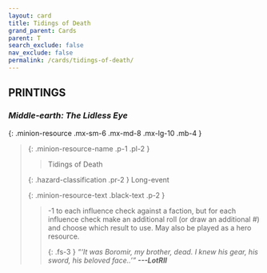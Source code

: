 ```yaml
---
layout: card
title: Tidings of Death
grand_parent: Cards
parent: T
search_exclude: false
nav_exclude: false
permalink: /cards/tidings-of-death/
---
```


## PRINTINGS


### _Middle-earth: The Lidless Eye_

{: .minion-resource .mx-sm-6 .mx-md-8 .mx-lg-10 .mb-4 }
> {: .minion-resource-name .p-1 .pl-2 }
> > <div class="hazard-mp"></div>
> > <div class="card-name">Tidings of Death</div>
>
> {: .hazard-classification .pr-2 }
> Long-event
>
> {: .minion-resource-text .black-text .p-2 }
> > -1 to each influence check against a faction, but for each influence check make an additional roll (or draw an additional #) and choose which result to use. May also be played as a hero resource.   
> > 
> > {: .fs-3 } 
> > _“‘It was Boromir, my brother, dead. I knew his gear, his sword, his beloved face..’”_ ***---&#65279;LotRII*** 
> 
